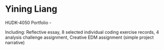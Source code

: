# Yining Liang
HUDK-4050 Portfolio - 

Including:
Reflective essay,
8 selected individual coding exercise records,
4 analysis challenge assignment,
Creative EDM assignment (simple project narrative)
